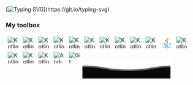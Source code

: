 
[![Typing SVG](https://readme-typing-svg.herokuapp.com?color=%2336BCF7&center=true&vCenter=true&width=600&lines=Hi+there+👋,+I+am+Guo+Yang.+Welcome+to+My+Profile!)](https://git.io/typing-svg)

### My toolbox
<div>
  <img align="left" height="30" width="30" style="margin: 5px;" src="https://cdn.simpleicons.org/Linux" alt="Kotlin" />
  <img align="left" height="30" width="30" style="margin: 5px;"  src="https://cdn.simpleicons.org/ubuntu" alt="Kotlin" />
  <img align="left" height="30" width="30" style="margin: 5px;"  src="https://cdn.simpleicons.org/Windows" alt="Kotlin" />
  <img align="left" height="30" width="30" style="margin: 5px;"  src="https://cdn.simpleicons.org/apple" alt="Kotlin" />
  <img align="left" height="30" width="30" style="margin: 5px;" src="https://cdn.simpleicons.org/c" alt="Kotlin" />
  <img align="left" height="30" width="30" style="margin: 5px;" src="https://cdn.simpleicons.org/powershell" alt="Kotlin" />
  <img align="left" height="30" width="30" style="margin: 5px;" src="https://cdn.simpleicons.org/python" alt="Kotlin" />
  <img align="left" height="30" width="30" style="margin: 5px;" src="https://cdn.simpleicons.org/tensorflow" alt="Kotlin" />
  <img align="left" height="30" width="30" style="margin: 5px;" src="https://cdn.simpleicons.org/pytorch" alt="Kotlin" />
  <img align="left" height="30" width="30" style="margin: 5px;" src="https://cdn.simpleicons.org/pandas" alt="Kotlin" />
  <img align="left" height="30" width="30" style="margin: 5px;" src="https://raw.githubusercontent.com/devicons/devicon/master/icons/java/java-original.svg" alt="Java" />
  <img align="left" height="30" width="30" style="margin: 5px;" src="https://cdn.simpleicons.org/mysql" alt="Kotlin" />
  <img align="left" height="30" width="30" style="margin: 5px;" src="https://cdn.simpleicons.org/redis" alt="Kotlin" />
  <img align="left" height="30" width="30" style="margin: 5px;" src="https://cdn.simpleicons.org/javascript" alt="Kotlin" />
  <img align="left" height="30" width="30" style="margin: 5px;" src="https://cdn.simpleicons.org/react" alt="Kotlin" />



  <img align="left" height="30" width="30" style="margin: 5px;" src="https://cdn.simpleicons.org/Go" alt="Android" />
  <img align="left" height="30" width="30" style="margin: 5px;" src="https://cdn.simpleicons.org/Git" alt="Git" />
  <br/><br/><br/>
</div>


![](assets/Bottom_down.svg)

<!--
**guo602/guo602** is a ✨ _special_ ✨ repository because its `README.md` (this file) appears on your GitHub profile.

Here are some ideas to get you started:

- 🔭 I’m currently working on ...
- 🌱 I’m currently learning ...
- 👯 I’m looking to collaborate on ...
- 🤔 I’m looking for help with ...
- 💬 Ask me about ...
- 📫 How to reach me: ...
- 😄 Pronouns: ...
- ⚡ Fun fact: ...
-->

